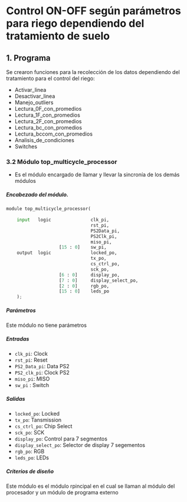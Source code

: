 # Control ON-OFF según parámetros para riego dependiendo del tratamiento de suelo

## 1. Programa

Se crearon funciones para la recolección de los datos dependiendo del tratamiento para el control del riego:

- Activar_linea
- Desactivar_linea
- Manejo_outliers
- Lectura_0F_con_promedios
- Lectura_1F_con_promedios
- Lectura_2F_con_promedios
- Lectura_bc_con_promedios  
- Lectura_bccom_con_promedios
- Analisis_de_condiciones
- Switches

### 3.2 Módulo top_multicycle_processor
- Es el módulo encargado de llamar y llevar la sincronía de los demás módulos


##### Encabezado del módulo.

```Python
module top_multicycle_processor(
    
    input   logic               clk_pi,
                                rst_pi,
                                PS2Data_pi,
                                PS2Clk_pi,
                                miso_pi,
                    [15 : 0]    sw_pi,                
    output  logic               locked_po,
                                tx_po,
                                cs_ctrl_po,
                                sck_po,
                    [6 : 0]     display_po,
                    [7 : 0]     display_select_po,           
                    [2 : 0]     rgb_po,
                    [15 : 0]    leds_po                
    );
```

##### Parámetros

Este módulo no tiene parámetros

##### Entradas

- `clk_pi`: Clock
- `rst_pi`: Reset
- `PS2_Data_pi`: Data PS2
- `PS2_clk_pi`: Clock PS2
- `miso_pi`: MISO
- `sw_pi` : Switch

##### Salidas

- `locked_po`: Locked
- `tx_po`: Tansmission
- `cs_ctrl_po`: Chip Select
- `sck_po`: SCK
- `display_po`: Control para 7 segmentos
- `display_select_po`: Selector de display 7 segementos
- `rgb_po`: RGB
- `leds_po`: LEDs



##### Criterios de diseño
Este módulo es el módulo rpincipal en el cual se llaman al módulo del procesador y un módulo de programa externo


